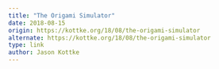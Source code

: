 ```yaml
---
title: "The Origami Simulator"
date: 2018-08-15
origin: https://kottke.org/18/08/the-origami-simulator
alternate: https://kottke.org/18/08/the-origami-simulator
type: link
author: Jason Kottke
---
```


